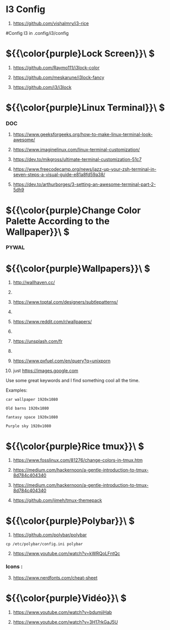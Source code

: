 # I3 Config

1) https://github.com/vishalmry/i3-rice

#Config I3 in .config/i3/config

# ${{\color{purple}Lock Screen}}\ $

1) https://github.com/Raymo111/i3lock-color

2) https://github.com/meskarune/i3lock-fancy

3) https://github.com/i3/i3lock

# ${{\color{purple}Linux Terminal}}\ $

### DOC 

1) https://www.geeksforgeeks.org/how-to-make-linux-terminal-look-awesome/

2) https://www.imaginelinux.com/linux-terminal-customization/

3) https://dev.to/mikgross/ultimate-terminal-customization-51c7

4) https://www.freecodecamp.org/news/jazz-up-your-zsh-terminal-in-seven-steps-a-visual-guide-e81a8fd59a38/

5) https://dev.to/arthurborges/3-setting-an-awesome-terminal-part-2-5dh9

# ${{\color{purple}Change Color Palette According to the Wallpaper}}\ $

### PYWAL

# ${{\color{purple}Wallpapers}}\ $

1) http://wallhaven.cc/
2) 
3) https://www.toptal.com/designers/subtlepatterns/
4) 
5) https://www.reddit.com/r/wallpapers/
6) 
7) https://unsplash.com/fr
8) 
9) https://www.pxfuel.com/en/query?q=unixporn

10) just https://images.google.com

Use some great keywords and I find something cool all the time.

Examples:

``car wallpaper 1920x1080``

``Old barns 1920x1080``

``fantasy space 1920x1080``

``Purple sky 1920x1080``


# ${{\color{purple}Rice tmux}}\ $

1) https://www.fosslinux.com/81276/change-colors-in-tmux.htm

2) https://medium.com/hackernoon/a-gentle-introduction-to-tmux-8d784c404340

3) https://medium.com/hackernoon/a-gentle-introduction-to-tmux-8d784c404340

4) https://github.com/jimeh/tmux-themepack

# ${{\color{purple}Polybar}}\ $

1) https://github.com/polybar/polybar

``cp /etc/polybar/config.ini polybar``

2) https://www.youtube.com/watch?v=kWRQoLFntQc

### Icons :

3) https://www.nerdfonts.com/cheat-sheet

# ${{\color{purple}Vidéo}}\ $

1) https://www.youtube.com/watch?v=bdumjiHab

2) https://www.youtube.com/watch?v=3H17rkGaJ5U













